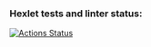 ### Hexlet tests and linter status:
[![Actions Status](https://github.com/nurzhanx/layout-designer-project-lvl1/workflows/hexlet-check/badge.svg)](https://github.com/nurzhanx/layout-designer-project-lvl1/actions)